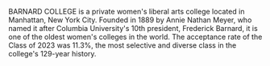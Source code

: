BARNARD COLLEGE is a private women's liberal arts college located in Manhattan, New York City. Founded in 1889 by Annie Nathan Meyer, who named it after Columbia University's 10th president, Frederick Barnard, it is one of the oldest women's colleges in the world. The acceptance rate of the Class of 2023 was 11.3%, the most selective and diverse class in the college's 129-year history.
